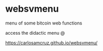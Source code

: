 # websvmenu
menu of some bitcoin web functions

access the didactic menu @

https://carlosamcruz.github.io/websvmenu/